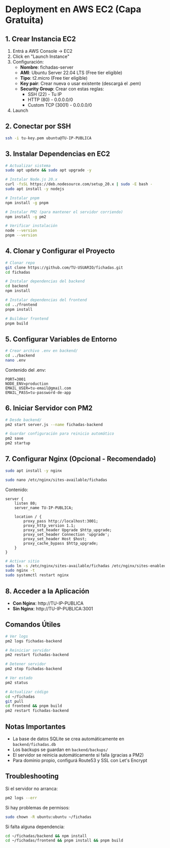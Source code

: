 # Deployment en AWS EC2 (Capa Gratuita)

## 1. Crear Instancia EC2

1. Entrá a AWS Console → EC2
2. Click en "Launch Instance"
3. Configuración:
   - **Nombre**: fichadas-server
   - **AMI**: Ubuntu Server 22.04 LTS (Free tier eligible)
   - **Tipo**: t2.micro (Free tier eligible)
   - **Key pair**: Crear nueva o usar existente (descargá el .pem)
   - **Security Group**: Crear con estas reglas:
     - SSH (22) - Tu IP
     - HTTP (80) - 0.0.0.0/0
     - Custom TCP (3001) - 0.0.0.0/0
4. Launch

## 2. Conectar por SSH

```bash
ssh -i tu-key.pem ubuntu@TU-IP-PUBLICA
```

## 3. Instalar Dependencias en EC2

```bash
# Actualizar sistema
sudo apt update && sudo apt upgrade -y

# Instalar Node.js 20.x
curl -fsSL https://deb.nodesource.com/setup_20.x | sudo -E bash -
sudo apt install -y nodejs

# Instalar pnpm
npm install -g pnpm

# Instalar PM2 (para mantener el servidor corriendo)
npm install -g pm2

# Verificar instalación
node --version
pnpm --version
```

## 4. Clonar y Configurar el Proyecto

```bash
# Clonar repo
git clone https://github.com/TU-USUARIO/fichadas.git
cd fichadas

# Instalar dependencias del backend
cd backend
npm install

# Instalar dependencias del frontend
cd ../frontend
pnpm install

# Buildear frontend
pnpm build
```

## 5. Configurar Variables de Entorno

```bash
# Crear archivo .env en backend/
cd ../backend
nano .env
```

Contenido del .env:
```
PORT=3001
NODE_ENV=production
EMAIL_USER=tu-email@gmail.com
EMAIL_PASS=tu-password-de-app
```

## 6. Iniciar Servidor con PM2

```bash
# Desde backend/
pm2 start server.js --name fichadas-backend

# Guardar configuración para reinicio automático
pm2 save
pm2 startup
```

## 7. Configurar Nginx (Opcional - Recomendado)

```bash
sudo apt install -y nginx

sudo nano /etc/nginx/sites-available/fichadas
```

Contenido:
```nginx
server {
    listen 80;
    server_name TU-IP-PUBLICA;

    location / {
        proxy_pass http://localhost:3001;
        proxy_http_version 1.1;
        proxy_set_header Upgrade $http_upgrade;
        proxy_set_header Connection 'upgrade';
        proxy_set_header Host $host;
        proxy_cache_bypass $http_upgrade;
    }
}
```

```bash
# Activar sitio
sudo ln -s /etc/nginx/sites-available/fichadas /etc/nginx/sites-enabled/
sudo nginx -t
sudo systemctl restart nginx
```

## 8. Acceder a la Aplicación

- **Con Nginx**: http://TU-IP-PUBLICA
- **Sin Nginx**: http://TU-IP-PUBLICA:3001

## Comandos Útiles

```bash
# Ver logs
pm2 logs fichadas-backend

# Reiniciar servidor
pm2 restart fichadas-backend

# Detener servidor
pm2 stop fichadas-backend

# Ver estado
pm2 status

# Actualizar código
cd ~/fichadas
git pull
cd frontend && pnpm build
pm2 restart fichadas-backend
```

## Notas Importantes

- La base de datos SQLite se crea automáticamente en `backend/fichadas.db`
- Los backups se guardan en `backend/backups/`
- El servidor se reinicia automáticamente si falla (gracias a PM2)
- Para dominio propio, configurá Route53 y SSL con Let's Encrypt

## Troubleshooting

Si el servidor no arranca:
```bash
pm2 logs --err
```

Si hay problemas de permisos:
```bash
sudo chown -R ubuntu:ubuntu ~/fichadas
```

Si falta alguna dependencia:
```bash
cd ~/fichadas/backend && npm install
cd ~/fichadas/frontend && pnpm install && pnpm build
```
